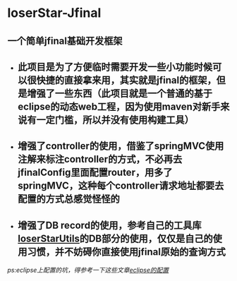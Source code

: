 # loserStar-Jfinal
## 一个简单jfinal基础开发框架
* ## 此项目是为了方便临时需要开发一些小功能时候可以很快捷的直接拿来用，其实就是jfinal的框架，但是增强了一些东西（此项目就是一个普通的基于eclipse的动态web工程，因为使用maven对新手来说有一定门槛，所以并没有使用构建工具）
* ## 增强了controller的使用，借鉴了springMVC使用注解来标注controller的方式，不必再去jfinalConfig里面配置router，用多了springMVC，这种每个controller请求地址都要去配置的方式总感觉怪怪的
* ## 增强了DB record的使用，参考自己的工具库[loserStarUtils](https://github.com/xinxin321198/loserStarUtils)的DB部分的使用，仅仅是自己的使用习惯，并不妨碍你直接使用jfinal原始的查询方式

*ps:eclipse上配置的坑，得参考一下这些文章[eclipse的配置](https://www.jianshu.com/p/01da85c5c02d)*